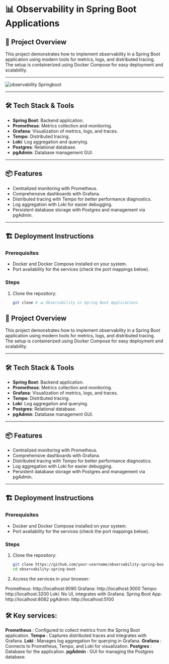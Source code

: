 # 📊 Observability in Spring Boot Applications  

## 🚀 Project Overview  
This project demonstrates how to implement observability in a Spring Boot application using modern tools for metrics, logs, and distributed tracing. The setup is containerized using Docker Compose for easy deployment and scalability.

---
![observability Springboot](https://github.com/user-attachments/assets/9f148375-d03f-4435-8603-1fc54858084b)

---

## 🛠️ Tech Stack & Tools  
- **Spring Boot**: Backend application.  
- **Prometheus**: Metrics collection and monitoring.  
- **Grafana**: Visualization of metrics, logs, and traces.  
- **Tempo**: Distributed tracing.  
- **Loki**: Log aggregation and querying.  
- **Postgres**: Relational database.  
- **pgAdmin**: Database management GUI.  

---

## 📦 Features  
- Centralized monitoring with Prometheus.  
- Comprehensive dashboards with Grafana.  
- Distributed tracing with Tempo for better performance diagnostics.  
- Log aggregation with Loki for easier debugging.  
- Persistent database storage with Postgres and management via pgAdmin.  

---

## 🏗️ Deployment Instructions  

### Prerequisites  
- Docker and Docker Compose installed on your system.  
- Port availability for the services (check the port mappings below).  

### Steps  
1. Clone the repository:  
   ```bash
   git clone # 📊 Observability in Spring Boot Applications  

## 🚀 Project Overview  
This project demonstrates how to implement observability in a Spring Boot application using modern tools for metrics, logs, and distributed tracing. The setup is containerized using Docker Compose for easy deployment and scalability.

---

## 🛠️ Tech Stack & Tools  
- **Spring Boot**: Backend application.  
- **Prometheus**: Metrics collection and monitoring.  
- **Grafana**: Visualization of metrics, logs, and traces.  
- **Tempo**: Distributed tracing.  
- **Loki**: Log aggregation and querying.  
- **Postgres**: Relational database.  
- **pgAdmin**: Database management GUI.  

---

## 📦 Features  
- Centralized monitoring with Prometheus.  
- Comprehensive dashboards with Grafana.  
- Distributed tracing with Tempo for better performance diagnostics.  
- Log aggregation with Loki for easier debugging.  
- Persistent database storage with Postgres and management via pgAdmin.  

---

## 🏗️ Deployment Instructions  

### Prerequisites  
- Docker and Docker Compose installed on your system.  
- Port availability for the services (check the port mappings below).  

### Steps  
1. Clone the repository:  
   ```bash
   git clone https://github.com/your-username/observability-spring-boot.git
   cd observability-spring-boot
2. Access the services in your browser:

Prometheus: http://localhost:9090
Grafana: http://localhost:3000
Tempo: http://localhost:3200
Loki: No UI, integrates with Grafana.
Spring Boot App: http://localhost:8082
pgAdmin: http://localhost:5100

## 🛠️ Key services:
**Prometheus** : Configured to collect metrics from the Spring Boot application.
**Tempo** : Captures distributed traces and integrates with Grafana.
**Loki** : Manages log aggregation for querying in Grafana.
**Grafana** : Connects to Prometheus, Tempo, and Loki for visualization.
**Postgres** : Database for the application.
**pgAdmin** : GUI for managing the Postgres database.


